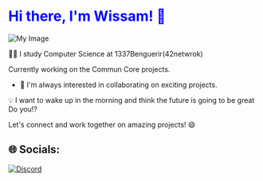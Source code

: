 <h1 style="color: blue;">Hi there, I'm Wissam! 👋</h1>

<img src="https://user-images.githubusercontent.com/34418187/202911326-559ae103-550c-40dc-a404-4c7ca2eeb777.gif" alt="My Image">

👨‍💻 I study Computer Science at 1337Benguerir(42netwrok)

Currently working on the Commun Core projects.

<ul>
      <li>👯 I'm always interested in collaborating on exciting projects.</li>
</ul>

💡 I want to wake up in the morning and think the future is going to be great
Do you⁉️

<p>Let's connect and work together on amazing projects! 😄</p>

## 🌐 Socials:
<a href="https://discord.gg/~W1ES#0114">
  <img src="https://img.shields.io/badge/Discord-%237289DA.svg?logo=discord&logoColor=white" alt="Discord">
  <style>
    @keyframes pulse {
      0% {
        transform: scale(1);
      }
      50% {
        transform: scale(1.1);
      }
      100% {
        transform: scale(1);
      }
    }

    img {
      animation: pulse 2s infinite;
    }
  </style>
</a>
